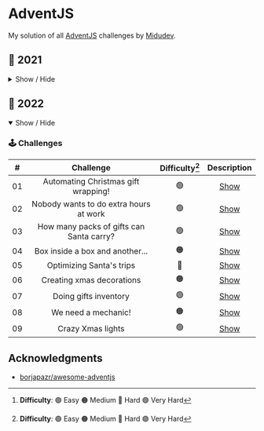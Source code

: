 # AdventJS
My solution of all [AdventJS](https://adventjs.dev/) challenges by [Midudev](https://github.com/midudev).

## 🦠 2021

<details hide>

<summary>Show / Hide</summary>

### 🕹️ Challenges

|  #  |                             Challenge                             | Difficulty[^1] |                Description                 |
| :-: | :---------------------------------------------------------------: | :------------: | :----------------------------------------: |
| 01  |                    Contando ovejas para dormir                    |       🟢       | [Show](https://2021.adventjs.dev/challenges/01) |
| 02  |               ¡Ayuda al elfo a listar los regalos!                |       🟢       | [Show](https://2021.adventjs.dev/challenges/02) |
| 03  |               El Grinch quiere fastidiar la Navidad               |       🟠       | [Show](https://2021.adventjs.dev/challenges/03) |
| 04  |               ¡Es hora de poner la navidad en casa!               |       🟠       | [Show](https://2021.adventjs.dev/challenges/04) |
| 05  |                Contando los días para los regalos                 |       🟢       | [Show](https://2021.adventjs.dev/challenges/05) |
| 06  |                  Rematando los exámenes finales                   |       🟠       | [Show](https://2021.adventjs.dev/challenges/06) |
| 07  |                     Buscando en el almacén...                     |       🟠       | [Show](https://2021.adventjs.dev/challenges/07) |
| 08  |                  La locura de las criptomonedas                   |       🟠       | [Show](https://2021.adventjs.dev/challenges/08) |
| 09  |                  Agrupando cosas automáticamente                  |       🔴       | [Show](https://2021.adventjs.dev/challenges/09) |
| 10  |                       La máquina del cambio                       |       🔴       | [Show](https://2021.adventjs.dev/challenges/10) |
| 11  |           ¿Vale la pena la tarjeta fidelidad del cine?            |       🟠       | [Show](https://2021.adventjs.dev/challenges/11) |
| 12  |              La ruta perfecta para dejar los regalos              |       🔴       | [Show](https://2021.adventjs.dev/challenges/12) |
| 13  |                  Envuelve regalos con asteriscos                  |       🟢       | [Show](https://2021.adventjs.dev/challenges/13) |
| 14  |                     En busca del reno perdido                     |       🟠       | [Show](https://2021.adventjs.dev/challenges/14) |
| 15  |                         El salto perfecto                         |       🟠       | [Show](https://2021.adventjs.dev/challenges/15) |
| 16  |                    Descifrando los números...                     |       🟢       | [Show](https://2021.adventjs.dev/challenges/16) |
| 17  |            La locura de enviar paquetes en esta época             |       🔴       | [Show](https://2021.adventjs.dev/challenges/17) |
| 18  |                El sistema operativo de Santa Claus                |       🟢       | [Show](https://2021.adventjs.dev/challenges/18) |
| 19  |                ¿Qué deberíamos aprender en Platzi?                |       🟠       | [Show](https://2021.adventjs.dev/challenges/19) |
| 20  |                  ¿Una carta de pangramas? ¡QUÉ!                   |       🟢       | [Show](https://2021.adventjs.dev/challenges/20) |
| 21  |                      La ruta con los regalos                      |       🔴       | [Show](https://2021.adventjs.dev/challenges/21) |
| 22  |                ¿Cuántos adornos necesita el árbol?                |       🟠       | [Show](https://2021.adventjs.dev/challenges/22) |
| 23  | ¿Puedes reconfigurar las fábricas para no parar de crear regalos? |       🟣       | [Show](https://2021.adventjs.dev/challenges/23) |
| 24  |                   Comparando árboles de Navidad                   |       🟠       | [Show](https://2021.adventjs.dev/challenges/24) |
| 25  |            El último juego y hasta el año que viene 👋            |       🟠       | [Show](https://2021.adventjs.dev/challenges/25) |

</details>

## 🤖 2022

<details open>

<summary>Show / Hide</summary>

### 🕹️ Challenges

|  #  |                Challenge                 | Difficulty[^1] |                  Description                   |
| :-: | :--------------------------------------: | :------------: | :--------------------------------------------: |
| 01  |   Automating Christmas gift wrapping!    |       🟢       | [Show](https://adventjs.dev/challenges/2022/1) |
| 02  |  Nobody wants to do extra hours at work  |       🟢       | [Show](https://adventjs.dev/challenges/2022/2) |
| 03  | How many packs of gifts can Santa carry? |       🟢       | [Show](https://adventjs.dev/challenges/2022/3) |
| 04  |     Box inside a box and another...      |       🟠       | [Show](https://adventjs.dev/challenges/2022/4) |
| 05  |         Optimizing Santa's trips         |       🔴       | [Show](https://adventjs.dev/challenges/2022/5) |
| 06  |        Creating xmas decorations         |       🟠       | [Show](https://adventjs.dev/challenges/2022/6) |
| 07  |          Doing gifts inventory           |       🟢       | [Show](https://adventjs.dev/challenges/2022/7) |
| 08  |           We need a mechanic!            |       🟠       | [Show](https://adventjs.dev/challenges/2022/8) |
| 09  |            Crazy Xmas lights             |       🟢       | [Show](https://adventjs.dev/challenges/2022/9) |

[^1]: **Difficulty**: 🟢 Easy 🟠 Medium 🔴 Hard 🟣 Very Hard

</details>

## Acknowledgments

- [borjapazr/awesome-adventjs](https://github.com/borjapazr/awesome-adventjs)
